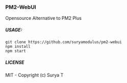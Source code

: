 ### PM2-WebUI
Opensource Alternative to PM2 Plus

##### USAGE:
```
git clone https://github.com/suryamodulus/pm2-webui
npm install
npm start
```

##### LICENSE
MIT - Copyright (c) Surya T
